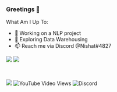 ### Greetings 👋
What Am I Up To:

- 🔭 Working on a NLP project
- 🌱 Exploring Data Warehousing
- 📫 Reach me via Discord @Nishat#4827


<img src="https://github-readme-stats.vercel.app/api?username=DevStrikerTech&show_icons=true&hide=prs,issues">
<img src="https://github-readme-stats.vercel.app/api/top-langs/?username=DevStrikerTech">

&nbsp;
&nbsp;

![](https://komarev.com/ghpvc/?username=DevStrikerTech&color=green&label=👁️‍+&nbsp;+Profile+Views) ![YouTube Video Views](https://img.shields.io/youtube/views/3tVtdNTtH4k?style=social) ![Discord](https://img.shields.io/discord/699963943082524705?logo=Discord)
